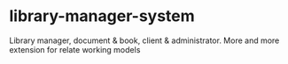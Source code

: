 # library-manager-system
Library manager, document &amp; book, client &amp; administrator. More and more extension for relate working models
